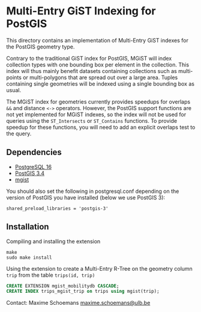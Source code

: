 Multi-Entry GiST Indexing for PostGIS
========================================

This directory contains an implementation of Multi-Entry GiST indexes for the PostGIS geometry type.

Contrary to the traditional GiST index for PostGIS, MGiST will index collection types with one bounding box per element in the collection. This index will thus mainly benefit datasets containing collections such as multi-points or multi-polygons that are spread out over a large area. Tuples containing single geometries will be indexed using a single bounding box as usual.

The MGiST index for geometries currently provides speedups for overlaps `&&` and distance `<->` operators.
However, the PostGIS support functions are not yet implemented for MGiST indexes, so the index will not be used for queries using the `ST_Intersects` or `ST_Contains` functions. To provide speedup for these functions, you will need to add an explicit overlaps test to the query.

Dependencies
------------
- [PostgreSQL 16](https://www.postgresql.org/)
- [PostGIS 3.4](https://postgis.net/)
- [mgist](../mgist)

You should also set the following in postgresql.conf depending on the version of PostGIS you have installed (below we use PostGIS 3):

```
shared_preload_libraries = 'postgis-3'
```

Installation
------------
Compiling and installing the extension
```
make
sudo make install
```

Using the extension to create a Multi-Entry R-Tree on the geometry column `trip` from the table `trips(id, trip)`
```sql
CREATE EXTENSION mgist_mobilitydb CASCADE;
CREATE INDEX trips_mgist_trip on trips using mgist(trip);
```

Contact:
  Maxime Schoemans  <maxime.schoemans@ulb.be>